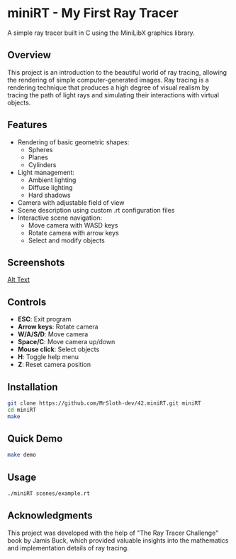 # miniRT - My First Ray Tracer

A simple ray tracer built in C using the MiniLibX graphics library.

## Overview

This project is an introduction to the beautiful world of ray tracing, allowing the rendering of simple computer-generated images. Ray tracing is a rendering technique that produces a high degree of visual realism by tracing the path of light rays and simulating their interactions with virtual objects.

## Features

- Rendering of basic geometric shapes:
  - Spheres
  - Planes
  - Cylinders
- Light management:
  - Ambient lighting
  - Diffuse lighting
  - Hard shadows
- Camera with adjustable field of view
- Scene description using custom .rt configuration files
- Interactive scene navigation:
  - Move camera with WASD keys
  - Rotate camera with arrow keys
  - Select and modify objects

## Screenshots

[Alt Text](https://github.com/MrSloth-dev/42.miniRT/blob/main/assets/01.png)

## Controls

- **ESC**: Exit program
- **Arrow keys**: Rotate camera
- **W/A/S/D**: Move camera
- **Space/C**: Move camera up/down
- **Mouse click**: Select objects
- **H**: Toggle help menu
- **Z**: Reset camera position

## Installation

```bash
git clone https://github.com/MrSloth-dev/42.miniRT.git miniRT
cd miniRT
make
```

## Quick Demo
```bash
make demo
```

## Usage

```bash
./miniRT scenes/example.rt
```

## Acknowledgments

This project was developed with the help of "The Ray Tracer Challenge" book by Jamis Buck, which provided valuable insights into the mathematics and implementation details of ray tracing.

